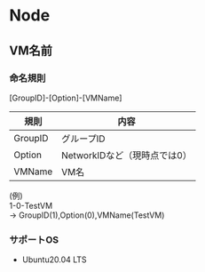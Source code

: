 # Node
## VM名前
### 命名規則
[GroupID]-[Option]-[VMName]  

|規則|内容|
|---|---|
|GroupID|グループID|
|Option|NetworkIDなど（現時点では0）|
|VMName|VM名|

(例)  
1-0-TestVM  
-> GroupID(1),Option(0),VMName(TestVM)


### サポートOS
* Ubuntu20.04 LTS